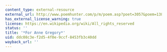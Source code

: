 ```yaml
---
content_type: external-resource
external_url: http://www.poemhunter.com/p/m/poem.asp?poet=3057&poem=13815
has_external_license_warning: true
license: https://en.wikipedia.org/wiki/All_rights_reserved
status: ''
title: '*For Anne Gregory*'
uid: ddc08c3e-f2d5-4f0e-9ccf-8453fb3c40dd
wayback_url: ''
---
```

